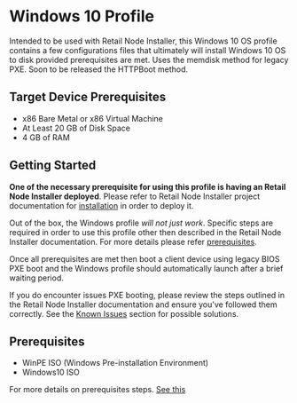 # Windows 10 Profile

Intended to be used with Retail Node Installer, this Windows 10 OS profile contains a few configurations files that ultimately will install Windows 10 OS to disk provided prerequisites are met.  Uses the memdisk method for legacy PXE.  Soon to be released the HTTPBoot method.

## Target Device Prerequisites

* x86 Bare Metal or x86 Virtual Machine
* At Least 20 GB of Disk Space
* 4 GB of RAM

## Getting Started

**One of the necessary prerequisite for using this profile is having an Retail Node Installer deployed**. Please refer to Retail Node Installer project documentation for [installation](https://github.com/intel/retail-node-installer) in order to deploy it.

Out of the box, the Windows profile _will not just work_. Specific steps are required in order to use this profile other then described in the Retail Node Installer documentation. For more details please refer [prerequisites](#prerequisites).

Once all prerequisites are met then boot a client device using legacy BIOS PXE boot and the Windows profile should automatically launch after a brief waiting period. 

If you do encounter issues PXE booting, please review the steps outlined in the Retail Node Installer documentation and ensure you've followed them correctly. See the [Known Issues](https://github.com/intel/retail-node-installer) section for possible solutions.

## Prerequisites

  * WinPE ISO (Windows Pre-installation Environment)
  * Windows10 ISO

For more details on prerequisites steps. [See this](docs/01_Prerequisites.md)

